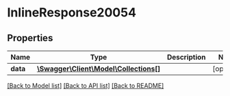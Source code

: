 # InlineResponse20054

## Properties
Name | Type | Description | Notes
------------ | ------------- | ------------- | -------------
**data** | [**\Swagger\Client\Model\Collections[]**](Collections.md) |  | [optional] 

[[Back to Model list]](../../README.md#documentation-for-models) [[Back to API list]](../../README.md#documentation-for-api-endpoints) [[Back to README]](../../README.md)

